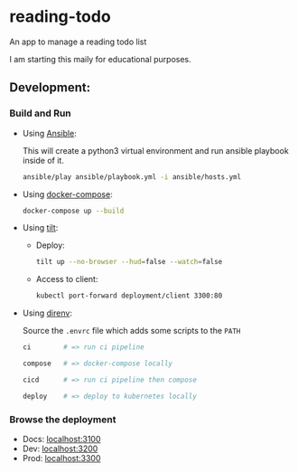 # reading-todo

An app to manage a reading todo list

I am starting this maily for educational purposes.

## Development:

### Build and Run

- Using [Ansible](https://docs.ansible.com/ansible/latest/user_guide/playbooks.html):

  This will create a python3 virtual environment and run ansible playbook inside of it.

  ```bash
  ansible/play ansible/playbook.yml -i ansible/hosts.yml
  ```

- Using [docker-compose](https://docs.docker.com/compose/):

  ```bash
  docker-compose up --build
  ```

- Using [tilt](https://tilt.dev/):

  - Deploy:

    ```bash
    tilt up --no-browser --hud=false --watch=false
    ```

  - Access to client:

    ```bash
    kubectl port-forward deployment/client 3300:80
    ```

- Using [direnv](https://github.com/direnv/direnv):

  Source the `.envrc` file which adds some scripts to the `PATH`

  ```bash
  ci        # => run ci pipeline

  compose   # => docker-compose locally

  cicd      # => run ci pipeline then compose

  deploy    # => deploy to kubernetes locally
  ```

### Browse the deployment

- Docs: [localhost:3100](http://localhost:3100/)
- Dev: [localhost:3200](http://localhost:3200/)
- Prod: [localhost:3300](http://localhost:3300/)
